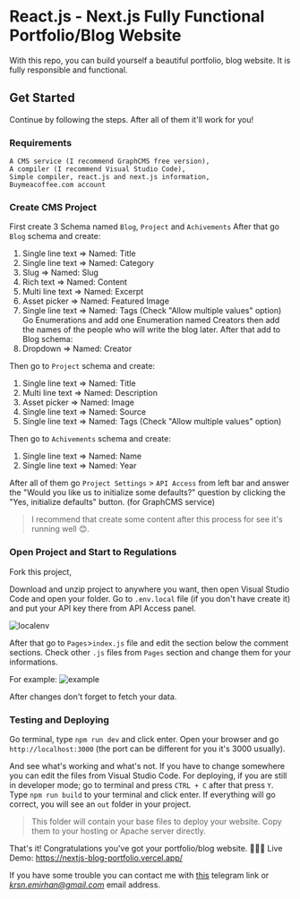 # React.js - Next.js Fully Functional Portfolio/Blog Website
With this repo, you can build yourself a beautiful portfolio, blog website.
It is fully responsible and functional.

## Get Started
Continue by following the steps.
After all of them it'll work for you!

### Requirements
```
A CMS service (I recommend GraphCMS free version),
A compiler (I recommend Visual Studio Code),
Simple compiler, react.js and next.js information,
Buymeacoffee.com account
```

### Create CMS Project
First create 3 Schema named `Blog`, `Project` and `Achivements`
After that go `Blog` schema and create:
1. Single line text => Named: Title
2. Single line text => Named: Category
3. Slug => Named: Slug
4. Rich text => Named: Content
5. Multi line text => Named: Excerpt
6. Asset picker => Named: Featured Image
7. Single line text => Named: Tags (Check "Allow multiple values" option)
Go Enumerations and add one Enumeration named Creators then add the names of the people who will write the blog later. 
After that add to Blog schema:
8. Dropdown => Named: Creator

Then go to `Project` schema and create:
1. Single line text => Named: Title
2. Multi line text => Named: Description
3. Asset picker => Named: Image
4. Single line text => Named: Source
5. Single line text => Named: Tags (Check "Allow multiple values" option)

Then go to `Achivements` schema and create:
1. Single line text => Named: Name
2. Single line text => Named: Year

After all of them go `Project Settings` > `API Access` from left bar and answer the "Would you like us to initialize some defaults?" question by clicking the "Yes, initialize defaults" button. (for GraphCMS service)

> I recommend that create some content after this process for see it's running well 😊.

### Open Project and Start to Regulations
Fork this project,

Download and unzip project to anywhere you want, then open Visual Studio Code and open your folder.
Go to `.env.local` file (if you don't have create it) and put your API key there from API Access panel.

![localenv](https://i.ibb.co/5FvRLsc/envlocal.png)

After that go to `Pages`>`index.js` file and edit the section below the comment sections.
Check other `.js` files from `Pages` section and change them for your informations.

For example:
![example](https://i.ibb.co/cwbW1MJ/green.png)

After changes don't forget to fetch your data.

### Testing and Deploying
Go terminal, type `npm run dev` and click enter.
Open your browser and go `http://localhost:3000` (the port can be different for you it's 3000 usually).

And see what's working and what's not. If you have to change somewhere you can edit the files from Visual Studio Code.
For deploying, if you are still in developer mode; go to terminal and press `CTRL + C` after that press `Y`.
Type `npm run build` to your terminal and click enter. If everything will go correct, you will see an `out` folder in your project.

>This folder will contain your base files to deploy your website. Copy them to your hosting or Apache server directly.

That's it! Congratulations you've got your portfolio/blog website. 🎉🎉🎉
Live Demo: https://nextjs-blog-portfolio.vercel.app/

If you have some trouble you can contact me with [this](https://t.me/scalebit) telegram link or *krsn.emirhan@gmail.com* email address.
